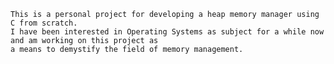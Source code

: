
    This is a personal project for developing a heap memory manager using C from scratch.
    I have been interested in Operating Systems as subject for a while now and am working on this project as 
    a means to demystify the field of memory management.


